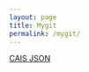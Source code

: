 ```yaml
---
layout: page
title: Mygit
permalink: /mygit/
---
```

[CAIS JSON](https://github.com/anhartasman/caisjson)
